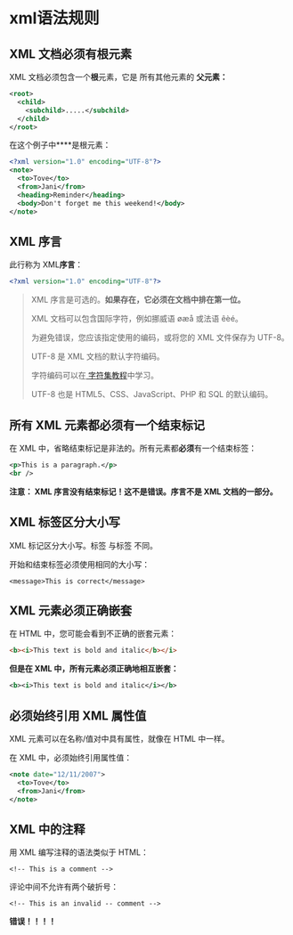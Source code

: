 # xml语法规则

## XML 文档必须有根元素

XML 文档必须包含一个**根**元素，它是 所有其他元素的 **父元素：**

```xml
<root>
  <child>
    <subchild>.....</subchild>
  </child>
</root>
```



在这个例子中**<note>**是根元素：

```xml
<?xml version="1.0" encoding="UTF-8"?>
<note>
  <to>Tove</to>
  <from>Jani</from>
  <heading>Reminder</heading>
  <body>Don't forget me this weekend!</body>
</note>
```



## XML 序言

此行称为 XML**序言**：

```xml
<?xml version="1.0" encoding="UTF-8"?>
```

> XML 序言是可选的。**如果存在，它必须在文档中排在第一位。**
>
> XML 文档可以包含国际字符，例如挪威语 øæå 或法语 êèé。
>
> 为避免错误，您应该指定使用的编码，或将您的 XML 文件保存为 UTF-8。
>
> UTF-8 是 XML 文档的默认字符编码。
>
> 字符编码可以在[ 字符集教程](https://www.w3schools.com/charsets/default.asp)中学习。
>
> UTF-8 也是 HTML5、CSS、JavaScript、PHP 和 SQL 的默认编码。



## 所有 XML 元素都必须有一个结束标记

在 XML 中，省略结束标记是非法的。所有元素都**必须**有一个结束标签：

```xml
<p>This is a paragraph.</p>
<br />
```

**注意： XML 序言没有结束标记！这不是错误。序言不是 XML 文档的一部分。**



## XML 标签区分大小写

XML 标记区分大小写。标签 <Letter> 与标签 <letter> 不同。

开始和结束标签必须使用相同的大小写：

```
<message>This is correct</message>
```



## XML 元素必须正确嵌套

在 HTML 中，您可能会看到不正确的嵌套元素：

```html
<b><i>This text is bold and italic</b></i>
```

**但是在 XML 中，所有元素必须正确地相互嵌套：**

```xml
<b><i>This text is bold and italic</i></b>
```





## 必须始终引用 XML 属性值

XML 元素可以在名称/值对中具有属性，就像在 HTML 中一样。

在 XML 中，必须始终引用属性值：

```xml
<note date="12/11/2007">
  <to>Tove</to>
  <from>Jani</from>
</note>
```



## XML 中的注释

用 XML 编写注释的语法类似于 HTML：

```
<!-- This is a comment -->
```

评论中间不允许有两个破折号：

```
<!-- This is an invalid -- comment -->
```

**错误！！！！**

